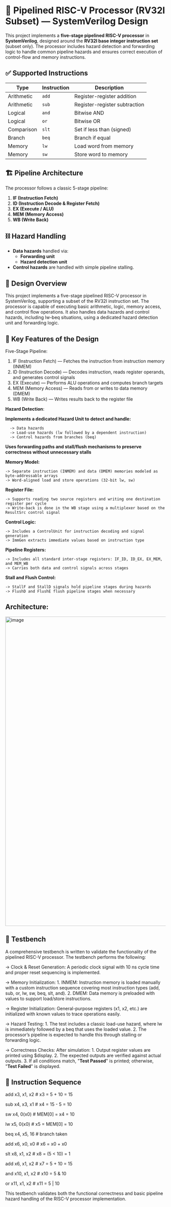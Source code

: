 # 🚀 Pipelined RISC-V Processor (RV32I Subset) — SystemVerilog Design

This project implements a **five-stage pipelined RISC-V processor** in **SystemVerilog**, designed around the **RV32I base integer instruction set** (subset only). The processor includes hazard detection and forwarding logic to handle common pipeline hazards and ensures correct execution of control-flow and memory instructions.

## ✅ Supported Instructions

| Type       | Instruction | Description                          |
|------------|-------------|--------------------------------------|
| Arithmetic | `add`       | Register-register addition           |
| Arithmetic | `sub`       | Register-register subtraction        |
| Logical    | `and`       | Bitwise AND                          |
| Logical    | `or`        | Bitwise OR                           |
| Comparison | `slt`       | Set if less than (signed)            |
| Branch     | `beq`       | Branch if equal                      |
| Memory     | `lw`        | Load word from memory                |
| Memory     | `sw`        | Store word to memory                 |

## 🏗️ Pipeline Architecture

The processor follows a classic 5-stage pipeline:

1. **IF (Instruction Fetch)**
2. **ID (Instruction Decode & Register Fetch)**
3. **EX (Execute / ALU)**
4. **MEM (Memory Access)**
5. **WB (Write Back)**

## ⛓️ Hazard Handling

- **Data hazards** handled via:
  - **Forwarding unit**
  - **Hazard detection unit**
- **Control hazards** are handled with simple pipeline stalling.


## 🧠 Design Overview
This project implements a five-stage pipelined RISC-V processor in SystemVerilog, supporting a subset of the RV32I instruction set. The processor is capable of executing basic arithmetic, logic, memory access, and control flow operations. It also handles data hazards and control hazards, including lw-beq situations, using a dedicated hazard detection unit and forwarding logic.

## 🔩 Key Features of the Design
Five-Stage Pipeline:

1. IF (Instruction Fetch) — Fetches the instruction from instruction memory (INMEM)
2. ID (Instruction Decode) — Decodes instruction, reads register operands, and generates control signals
3. EX (Execute) — Performs ALU operations and computes branch targets
4. MEM (Memory Access) — Reads from or writes to data memory (DMEM)
5. WB (Write Back) — Writes results back to the register file

**Hazard Detection**: 

 **Implements a dedicated Hazard Unit to detect and handle:**
  
      -> Data hazards 
      -> Load-use hazards (lw followed by a dependent instruction)
      -> Control hazards from branches (beq)

  **Uses forwarding paths and stall/flush mechanisms to preserve correctness without unnecessary stalls**

  **Memory Model:** 
  
    -> Separate instruction (INMEM) and data (DMEM) memories modeled as byte-addressable arrays
    -> Word-aligned load and store operations (32-bit lw, sw)

  **Register File:**
  
    -> Supports reading two source registers and writing one destination register per cycle
    -> Write-back is done in the WB stage using a multiplexer based on the ResultSrc control signal
  
  **Control Logic:**
  
    -> Includes a ControlUnit for instruction decoding and signal generation
    -> ImmGen extracts immediate values based on instruction type
  
 **Pipeline Registers:**
 
    -> Includes all standard inter-stage registers: IF_ID, ID_EX, EX_MEM, and MEM_WB
    -> Carries both data and control signals across stages
  
  **Stall and Flush Control:**
  
    -> StallF and StallD signals hold pipeline stages during hazards
    -> FlushD and FlushE flush pipeline stages when necessary

## Architecture: 
<img width="1524" height="969" alt="image" src="https://github.com/user-attachments/assets/3e860c41-6749-46a9-ba2b-595bb61c63fc" />

## 🧪 Testbench
A comprehensive testbench is written to validate the functionality of the pipelined RISC-V processor. The testbench performs the following:

  -> Clock & Reset Generation: A periodic clock signal with 10 ns cycle time and proper reset sequencing is implemented.
  
  -> Memory Initialization:
      1. INMEM: Instruction memory is loaded manually with a custom instruction sequence covering most instruction types (add, sub, or, lw, sw, beq, slt, and).
      2. DMEM: Data memory is preloaded with values to support load/store instructions.

  -> Register Initialization: General-purpose registers (x1, x2, etc.) are initialized with known values to trace operations easily.

  -> Hazard Testing:
      1. The test includes a classic load-use hazard, where lw is immediately followed by a beq that uses the loaded value.
      2. The processor’s pipeline is expected to handle this through stalling or forwarding logic.

  -> Correctness Checks: After simulation:
      1. Output register values are printed using $display.
      2. The expected outputs are verified against actual outputs.
      3. If all conditions match, "**Test Passed**" is printed; otherwise, "**Test Failed**" is displayed.

## 📌 Instruction Sequence
add x3, x1, x2         # x3 = 5 + 10 = 15

sub x4, x3, x1         # x4 = 15 - 5 = 10

sw x4, 0(x0)           # MEM[0] = x4 = 10

lw x5, 0(x0)           # x5 = MEM[0] = 10

beq x4, x5, 16          # branch taken 

add x6, x0, x0         # x6 = x0 + x0

slt x8, x1, x2         # x8 = (5 < 10) = 1

add x6, x1, x2         # x7 = 5 + 10 = 15

and x10, x1, x2        # x10 = 5 & 10

or x11, x1, x2         # x11 = 5 | 10

This testbench validates both the functional correctness and basic pipeline hazard handling of the RISC-V processor implementation.
